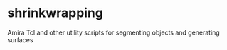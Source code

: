 # shrinkwrapping
Amira Tcl and other utility scripts for segmenting objects and generating surfaces
